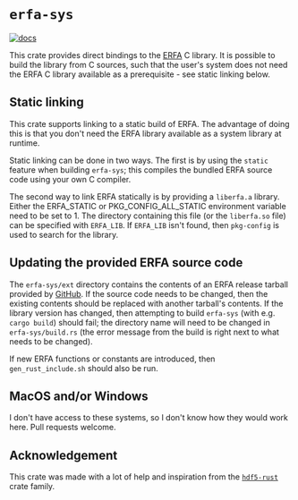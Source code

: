 # `erfa-sys`

[![docs](https://docs.rs/rust-erfa/badge.svg)](https://docs.rs/crate/erfa-sys)

This crate provides direct bindings to the
[ERFA](https://github.com/liberfa/erfa) C library. It is possible to build the
library from C sources, such that the user's system does not need the ERFA C
library available as a prerequisite - see static linking below.

## Static linking
This crate supports linking to a static build of ERFA. The advantage of doing
this is that you don't need the ERFA library available as a system library at
runtime.

Static linking can be done in two ways. The first is by using the `static`
feature when building `erfa-sys`; this compiles the bundled ERFA source code
using your own C compiler.

The second way to link ERFA statically is by providing a `liberfa.a` library.
Either the ERFA_STATIC or PKG_CONFIG_ALL_STATIC environment variable need to be
set to 1. The directory containing this file (or the `liberfa.so` file) can be
specified with `ERFA_LIB`. If `ERFA_LIB` isn't found, then `pkg-config` is used
to search for the library.

## Updating the provided ERFA source code
The `erfa-sys/ext` directory contains the contents of an ERFA release tarball
provided by [GitHub](https://github.com/liberfa/erfa/releases). If the source
code needs to be changed, then the existing contents should be replaced with
another tarball's contents. If the library version has changed, then attempting
to build `erfa-sys` (with e.g. `cargo build`) should fail; the directory name
will need to be changed in `erfa-sys/build.rs` (the error message from the build
is right next to what needs to be changed).

If new ERFA functions or constants are introduced, then `gen_rust_include.sh`
should also be run.

## MacOS and/or Windows
I don't have access to these systems, so I don't know how they would work here.
Pull requests welcome.

## Acknowledgement
This crate was made with a lot of help and inspiration from the
[`hdf5-rust`](https://github.com/aldanor/hdf5-rust) crate family.
